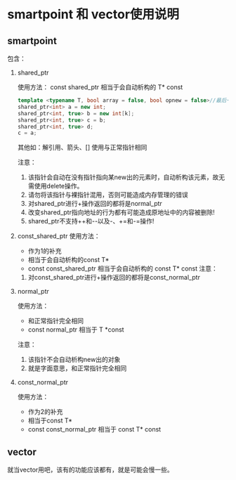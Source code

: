 # smartpoint 和 vector使用说明
## smartpoint 
包含：
1. shared_ptr

	使用方法：
	const shared_ptr<T> 相当于会自动析构的 T* const
	```cpp
	template <typename T, bool array = false, bool opnew = false>//最后一项为是否使用了operator new
	shared_ptr<int> a = new int;
	shared_ptr<int, true> b = new int[k];
	shared_ptr<int, true> c = b;
	shared_ptr<int, true> d;
	c = a;
	```
	其他如：解引用、箭头、[] 使用与正常指针相同
	
	注意：
	1. 该指针会自动在没有指针指向某new出的元素时，自动析构该元素，故无需使用delete操作。
	2. 请勿将该指针与裸指针混用，否则可能造成内存管理的错误 
	3. 对shared_ptr进行+操作返回的都将是normal_ptr
	4. 改变shared_ptr指向地址的行为都有可能造成原地址中的内容被删除!
	5. shared_ptr不支持++和--以及-、+=和-=操作!

2. const_shared_ptr
	使用方法：
	* 作为1的补充
	* 相当于会自动析构的const T*
	* const const_shared_ptr<T> 相当于会自动析构的 const T* const
	注意：
	1. 对const_shared_ptr进行+操作返回的都将是const_normal_ptr

2. normal_ptr
	
	使用方法：

	* 和正常指针完全相同
	* const normal_ptr<T> 相当于 T *const

	注意：

	1. 该指针不会自动析构new出的对象
	2. 就是字面意思，和正常指针完全相同

3. const_normal_ptr

	使用方法：
	* 作为2的补充
	* 相当于const T*
	* const const_normal_ptr 相当于 const T* const



## vector

就当vector用吧，该有的功能应该都有，就是可能会慢一些。